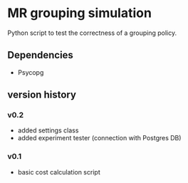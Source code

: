 
# MR grouping simulation

Python script to test the correctness of a grouping policy.

## Dependencies

- Psycopg

## version history

### v0.2

- added settings class
- added experiment tester (connection with Postgres DB)

### v0.1

- basic cost calculation script